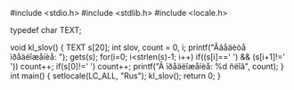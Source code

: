 #include <stdio.h>
#include <stdlib.h>
#include <locale.h>

typedef char TEXT;

void kl_slov()
{
TEXT s[20];
int slov, count = 0, i;
printf("Ââåäèòå ïðåäëîæåíèå: ");
gets(s);
for(i=0; i<strlen(s)-1; i++)
    if((s[i]==' ') && (s[i+1]!=' '))
    count++;
if(s[0]!=' ')
    count++;
printf("Â ïðåäëîæåíèå: %d ñëîâ", count);
}
int main()
{
setlocale(LC_ALL, "Rus");
kl_slov();
    return 0;
}
